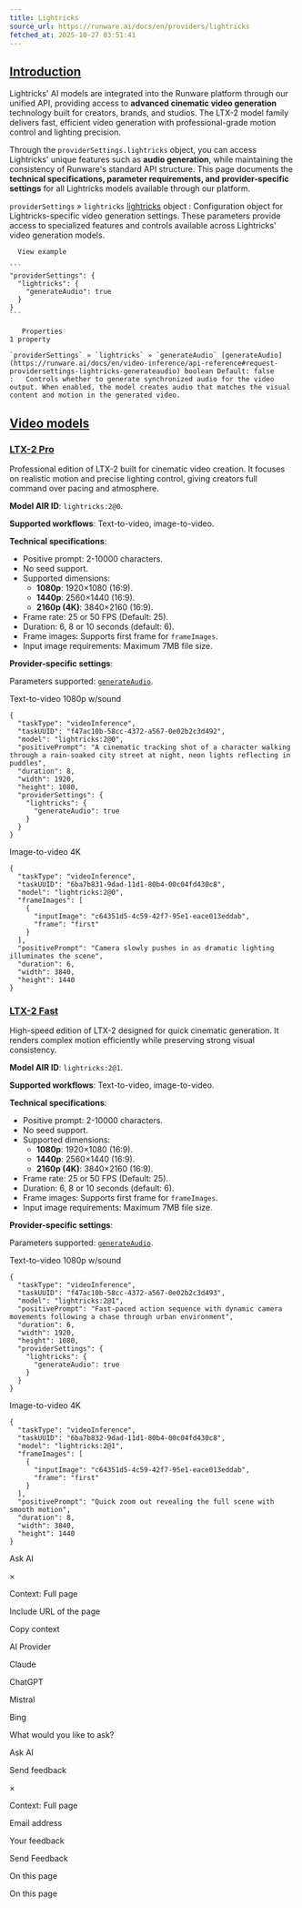 ```yaml
---
title: Lightricks
source_url: https://runware.ai/docs/en/providers/lightricks
fetched_at: 2025-10-27 03:51:41
---
```


## [Introduction](#introduction)

Lightricks' AI models are integrated into the Runware platform through our unified API, providing access to **advanced cinematic video generation** technology built for creators, brands, and studios. The LTX-2 model family delivers fast, efficient video generation with professional-grade motion control and lighting precision.

Through the `providerSettings.lightricks` object, you can access Lightricks' unique features such as **audio generation**, while maintaining the consistency of Runware's standard API structure. This page documents the **technical specifications, parameter requirements, and provider-specific settings** for all Lightricks models available through our platform.

`providerSettings` » `lightricks` [lightricks](https://runware.ai/docs/en/video-inference/api-reference#request-providersettings-lightricks) object
:   Configuration object for Lightricks-specific video generation settings. These parameters provide access to specialized features and controls available across Lightricks' video generation models.

      View example 

    ```
    "providerSettings": {
      "lightricks": {
        "generateAudio": true
      }
    }
    ```

       Properties
    ⁨1⁩ property 

    `providerSettings` » `lightricks` » `generateAudio` [generateAudio](https://runware.ai/docs/en/video-inference/api-reference#request-providersettings-lightricks-generateaudio) boolean Default: false
    :   Controls whether to generate synchronized audio for the video output. When enabled, the model creates audio that matches the visual content and motion in the generated video.

## [Video models](#video-models)

### [LTX-2 Pro](#ltx-2-pro)

Professional edition of LTX-2 built for cinematic video creation. It focuses on realistic motion and precise lighting control, giving creators full command over pacing and atmosphere.

**Model AIR ID**: `lightricks:2@0`.

**Supported workflows**: Text-to-video, image-to-video.

**Technical specifications**:

- Positive prompt: 2-10000 characters.
- No seed support.
- Supported dimensions:
  - **1080p**: 1920×1080 (16:9).
  - **1440p**: 2560×1440 (16:9).
  - **2160p (4K)**: 3840×2160 (16:9).
- Frame rate: 25 or 50 FPS (Default: 25).
- Duration: 6, 8 or 10 seconds (default: 6).
- Frame images: Supports first frame for `frameImages`.
- Input image requirements: Maximum 7MB file size.

**Provider-specific settings**:

Parameters supported: [`generateAudio`](/docs/en/video-inference/api-reference#request-providersettings-lightricks-generateaudio).

Text-to-video 1080p w/sound

```
{
  "taskType": "videoInference",
  "taskUUID": "f47ac10b-58cc-4372-a567-0e02b2c3d492",
  "model": "lightricks:2@0",
  "positivePrompt": "A cinematic tracking shot of a character walking through a rain-soaked city street at night, neon lights reflecting in puddles",
  "duration": 8,
  "width": 1920,
  "height": 1080,
  "providerSettings": {
    "lightricks": {
      "generateAudio": true
    }
  }
}
```

 Image-to-video 4K

```
{
  "taskType": "videoInference",
  "taskUUID": "6ba7b831-9dad-11d1-80b4-00c04fd430c8",
  "model": "lightricks:2@0",
  "frameImages": [
    {
      "inputImage": "c64351d5-4c59-42f7-95e1-eace013eddab",
      "frame": "first"
    }
  ],
  "positivePrompt": "Camera slowly pushes in as dramatic lighting illuminates the scene",
  "duration": 6,
  "width": 3840,
  "height": 1440
}
```

### [LTX-2 Fast](#ltx-2-fast)

High-speed edition of LTX-2 designed for quick cinematic generation. It renders complex motion efficiently while preserving strong visual consistency.

**Model AIR ID**: `lightricks:2@1`.

**Supported workflows**: Text-to-video, image-to-video.

**Technical specifications**:

- Positive prompt: 2-10000 characters.
- No seed support.
- Supported dimensions:
  - **1080p**: 1920×1080 (16:9).
  - **1440p**: 2560×1440 (16:9).
  - **2160p (4K)**: 3840×2160 (16:9).
- Frame rate: 25 or 50 FPS (Default: 25).
- Duration: 6, 8 or 10 seconds (default: 6).
- Frame images: Supports first frame for `frameImages`.
- Input image requirements: Maximum 7MB file size.

**Provider-specific settings**:

Parameters supported: [`generateAudio`](/docs/en/video-inference/api-reference#request-providersettings-lightricks-generateaudio).

Text-to-video 1080p w/sound

```
{
  "taskType": "videoInference",
  "taskUUID": "f47ac10b-58cc-4372-a567-0e02b2c3d493",
  "model": "lightricks:2@1",
  "positivePrompt": "Fast-paced action sequence with dynamic camera movements following a chase through urban environment",
  "duration": 6,
  "width": 1920,
  "height": 1080,
  "providerSettings": {
    "lightricks": {
      "generateAudio": true
    }
  }
}
```

 Image-to-video 4K

```
{
  "taskType": "videoInference",
  "taskUUID": "6ba7b832-9dad-11d1-80b4-00c04fd430c8",
  "model": "lightricks:2@1",
  "frameImages": [
    {
      "inputImage": "c64351d5-4c59-42f7-95e1-eace013eddab",
      "frame": "first"
    }
  ],
  "positivePrompt": "Quick zoom out revealing the full scene with smooth motion",
  "duration": 8,
  "width": 3840,
  "height": 1440
}
```

Ask AI

×

Context: Full page

Include URL of the page

Copy context

AI Provider

Claude

ChatGPT

Mistral

Bing

What would you like to ask?

Ask AI

Send feedback

×

Context: Full page

Email address

Your feedback

Send Feedback

On this page

On this page